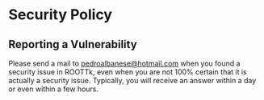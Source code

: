 # Security Policy

## Reporting a Vulnerability

Please send a mail to pedroalbanese@hotmail.com when you found a security issue in ROOTTk, even when you are not 100% certain 
that it is actually a security issue. Typically, you will receive an answer within a day or even within a few hours.
